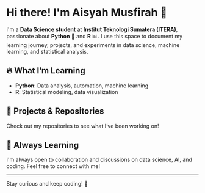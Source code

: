 # Hi there! I'm Aisyah Musfirah 👋

I'm a **Data Science student** at **Institut Teknologi Sumatera (ITERA)**, passionate about **Python** 🐍 and **R** 📊. I use this space to document my learning journey, projects, and experiments in data science, machine learning, and statistical analysis.  

## 🔥 What I’m Learning  
- **Python**: Data analysis, automation, machine learning  
- **R**: Statistical modeling, data visualization  

## 🚀 Projects & Repositories  
Check out my repositories to see what I’ve been working on!  

## 🌱 Always Learning  
I'm always open to collaboration and discussions on data science, AI, and coding. Feel free to connect with me!  

---
Stay curious and keep coding! 🚀
